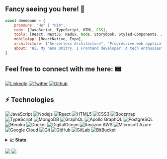 ## Fancy seeing you here! 👋

```javascript
const deemoonn = {
    pronouns: "He" | "Him", 
    code: [JavaScript, TypeScript, HTML, CSS], 
    tools: [React, NextJS, Redux, Node, Storybook, Styled-Components, Jest, Docker],
    mobileApp: [ReactNative, Expo],
    architecture: ["Serverless Architecture", "Progressive web applications", "Single page applications", "Microfrontend"],
    about: "Hi. My name Dmitry. I Frontend developer. A tech enthusiast & an open-source advocate. Always open to collaborating on projects and innovative/disruptive ideas."
}
```
## Feel free to connect with me here: 📟
[![LinkedIn](https://img.shields.io/badge/-LinkedIn-0077B5?style=for-the-badge&logo=LinkedIn&logoColor=white)](https://www.linkedin.com/in/dmitry-zverev-5aa505234/)
[![Twitter](https://img.shields.io/badge/-Twitter-1DA1F2?style=for-the-badge&logo=Twitter&logoColor=white)](https://twitter.com/nembuta_to_me)
[![Github](https://img.shields.io/badge/-Github-181717?style=for-the-badge&logo=Github&logoColor=white)](https://github.com/theDeemoonn)

## ⚡ Technologies




![JavaScript](https://img.shields.io/badge/-JavaScript-black?style=flat-square&logo=javascript)
![Nodejs](https://img.shields.io/badge/-Nodejs-black?style=flat-square&logo=Node.js)
![React](https://img.shields.io/badge/-React-black?style=flat-square&logo=react)
![HTML5](https://img.shields.io/badge/-HTML5-E34F26?style=flat-square&logo=html5&logoColor=white)
![CSS3](https://img.shields.io/badge/-CSS3-1572B6?style=flat-square&logo=css3)
![Bootstrap](https://img.shields.io/badge/-Bootstrap-563D7C?style=flat-square&logo=bootstrap)
![TypeScript](https://img.shields.io/badge/-TypeScript-007ACC?style=flat-square&logo=typescript)
![MongoDB](https://img.shields.io/badge/-MongoDB-black?style=flat-square&logo=mongodb)
![GraphQL](https://img.shields.io/badge/-GraphQL-E10098?style=flat-square&logo=graphql)
![Apollo GraphQL](https://img.shields.io/badge/-Apollo%20GraphQL-311C87?style=flat-square&logo=apollo-graphql)
![PostgreSQL](https://img.shields.io/badge/-PostgreSQL-336791?style=flat-square&logo=postgresql)
![Heroku](https://img.shields.io/badge/-Heroku-430098?style=flat-square&logo=heroku)
![Docker](https://img.shields.io/badge/-Docker-black?style=flat-square&logo=docker)
![DigitalOcean](https://img.shields.io/badge/-Digital%20Ocean-darkblue?style=flat-square&logo=digitalocean)
![Amazon AWS](https://img.shields.io/badge/Amazon%20AWS-232F3E?style=flat-square&logo=amazon-aws)
![Microsoft Azure](https://img.shields.io/badge/Microsoft%20Azure-232F7E?style=flat-square&logo=microsoft-azure)
![Google Cloud](https://img.shields.io/badge/Google%20Cloud-black?style=flat-square&logo=google-cloud)
![Git](https://img.shields.io/badge/-Git-black?style=flat-square&logo=git)
![GitHub](https://img.shields.io/badge/-GitHub-181717?style=flat-square&logo=github)
![GitLab](https://img.shields.io/badge/-GitLab-FCA121?style=flat-square&logo=gitlab)
![BitBucket](https://img.shields.io/badge/-BitBucket-darkblue?style=flat-square&logo=bitbucket)



<details>
  <summary><b>📈 Stats</b></summary>

![stats](https://github-readme-stats.vercel.app/api?username=theDeemoonn&title_color=3498db&text_color=2ecc71&icon_color=3498db&bg_color=00000000&hide_border=true&show_icons=true&include_all_commits=true&count_private=true&disable_animations=true)
![trophy](https://github-profile-trophy.vercel.app/?username=theDeemoonn&no-bg=true&no-frame=true&column=4&theme=algolia)
![graph](https://github-readme-activity-graph.vercel.app/graph?username=theDeemoonn&bg_color=0000000&color=2980b9&line=2980b9&point=27ae60&area_color=2980b9&area=true&hide_border=true)

![streak](https://streak-stats.demolab.com/?user=theDeemoonn&hide_border=true&background=00000000&border=2980b9&stroke=2980b9&ring=27ae60&fire=27ae60&currStreakNum=2980b9&sideNums=2980b9&currStreakLabel=2980b9&sideLabels=2980b9&dates=2980b9)

</details>

![](https://komarev.com/ghpvc/?username=theDeemoonn&style=flat-square&label=Views)
![](https://badges.pufler.dev/visits/char-al/theDeemoonn?color=black&logo=github&style=flat-square)